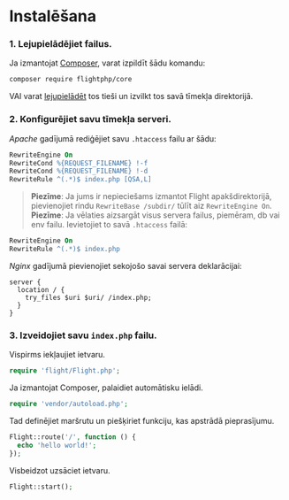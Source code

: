 # Instalēšana

### 1. Lejupielādējiet failus.

Ja izmantojat [Composer](https://getcomposer.org), varat izpildīt šādu
komandu:

```bash
composer require flightphp/core
```

VAI varat [lejupielādēt](https://github.com/flightphp/core/archive/master.zip)
tos tieši un izvilkt tos savā tīmekļa direktorijā.

### 2. Konfigurējiet savu tīmekļa serveri.

*Apache* gadījumā rediģējiet savu `.htaccess` failu ar šādu:

```apache
RewriteEngine On
RewriteCond %{REQUEST_FILENAME} !-f
RewriteCond %{REQUEST_FILENAME} !-d
RewriteRule ^(.*)$ index.php [QSA,L]
```

> **Piezīme**: Ja jums ir nepieciešams izmantot Flight apakšdirektorijā, pievienojiet rindu
> `RewriteBase /subdir/` tūlīt aiz `RewriteEngine On`.
> **Piezīme**: Ja vēlaties aizsargāt visus servera failus, piemēram, db vai env failu.
> Ievietojiet to savā `.htaccess` failā:

```apache
RewriteEngine On
RewriteRule ^(.*)$ index.php
```

*Nginx* gadījumā pievienojiet sekojošo savai servera deklarācijai:

```nginx
server {
  location / {
    try_files $uri $uri/ /index.php;
  }
}
```

### 3. Izveidojiet savu `index.php` failu.

Vispirms iekļaujiet ietvaru.

```php
require 'flight/Flight.php';
```

Ja izmantojat Composer, palaidiet automātisku ielādi.

```php
require 'vendor/autoload.php';
```

Tad definējiet maršrutu un piešķiriet funkciju, kas apstrādā pieprasījumu.

```php
Flight::route('/', function () {
  echo 'hello world!';
});
```

Visbeidzot uzsāciet ietvaru.

```php
Flight::start();
```
